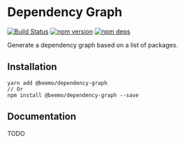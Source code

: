 # Dependency Graph

[![Build Status](https://travis-ci.org/beemojs/beemo.svg?branch=master)](https://travis-ci.org/beemojs/beemo)
[![npm version](https://badge.fury.io/js/%40beemo%2Fdependency-graph.svg)](https://www.npmjs.com/package/@beemo/dependency-graph)
[![npm deps](https://david-dm.org/beemojs/beemo.svg?path=packages/dependency-graph)](https://www.npmjs.com/package/@beemo/dependency-graph)

Generate a dependency graph based on a list of packages.

## Installation

```
yarn add @beemo/dependency-graph
// Or
npm install @beemo/dependency-graph --save
```

## Documentation

TODO
